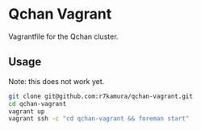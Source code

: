 # Qchan Vagrant
Vagrantfile for the Qchan cluster.

## Usage
Note: this does not work yet.

```sh
git clone git@github.com:r7kamura/qchan-vagrant.git
cd qchan-vagrant
vagrant up
vagrant ssh -c "cd qchan-vagrant && foreman start"
```
